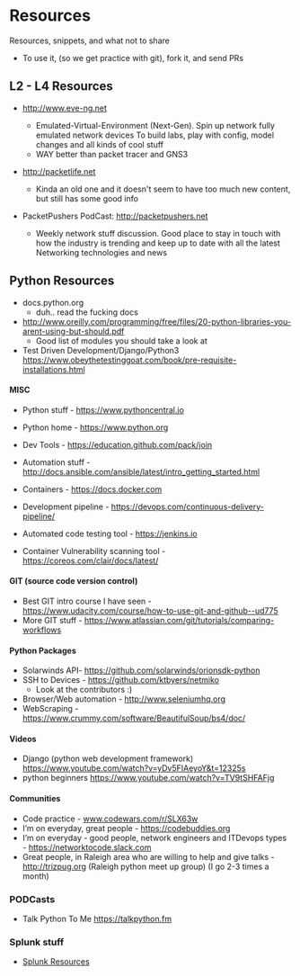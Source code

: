 # Resources
Resources, snippets, and what not to share

* To use it, (so we get practice with git), fork it, and send PRs

## L2 - L4 Resources
* http://www.eve-ng.net
  * Emulated-Virtual-Environment (Next-Gen). Spin up network fully emulated network devices
  To build labs, play with config, model changes and all kinds of cool stuff
  * WAY better than packet tracer and GNS3
  
* http://packetlife.net
  * Kinda an old one and it doesn't seem to have too much new content, but still has some good info
  
* PacketPushers PodCast: http://packetpushers.net
  * Weekly network stuff discussion. Good place to stay in touch with how the industry is trending and keep up to date with all the latest Networking technologies and news
  
## Python Resources
* docs.python.org
  * duh.. read the fucking docs
* http://www.oreilly.com/programming/free/files/20-python-libraries-you-arent-using-but-should.pdf
  * Good list of modules you should take a look at
* Test Driven Development/Django/Python3
https://www.obeythetestinggoat.com/book/pre-requisite-installations.html

#### MISC
* Python stuff - https://www.pythoncentral.io
* Python home - https://www.python.org

* Dev Tools - https://education.github.com/pack/join

* Automation stuff - http://docs.ansible.com/ansible/latest/intro_getting_started.html
* Containers - https://docs.docker.com
* Development pipeline - https://devops.com/continuous-delivery-pipeline/
* Automated code testing tool - https://jenkins.io
* Container Vulnerability scanning tool - https://coreos.com/clair/docs/latest/

#### GIT (source code version control)
* Best GIT intro course I have seen - https://www.udacity.com/course/how-to-use-git-and-github--ud775
* More GIT stuff - https://www.atlassian.com/git/tutorials/comparing-workflows

#### Python Packages
* Solarwinds API- https://github.com/solarwinds/orionsdk-python
* SSH to Devices - https://github.com/ktbyers/netmiko
  * Look at the contributors :) 
* Browser/Web automation - http://www.seleniumhq.org
* WebScraping - https://www.crummy.com/software/BeautifulSoup/bs4/doc/

#### Videos
* Django (python web development framework) https://www.youtube.com/watch?v=yDv5FIAeyoY&t=12325s
* python beginners https://www.youtube.com/watch?v=TV9tSHFAFjg


#### Communities
* Code practice - www.codewars.com/r/SLX63w
* I’m on everyday, great people - https://codebuddies.org
* I’m on everyday - good people, network engineers and ITDevops types - https://networktocode.slack.com
* Great people, in Raleigh area who are willing to help and give talks - http://trizpug.org (Raleigh python meet up group) (I go 2-3 times a month)


### PODCasts
* Talk Python To Me https://talkpython.fm


### Splunk stuff
* [Splunk Resources](Splunk.md)
